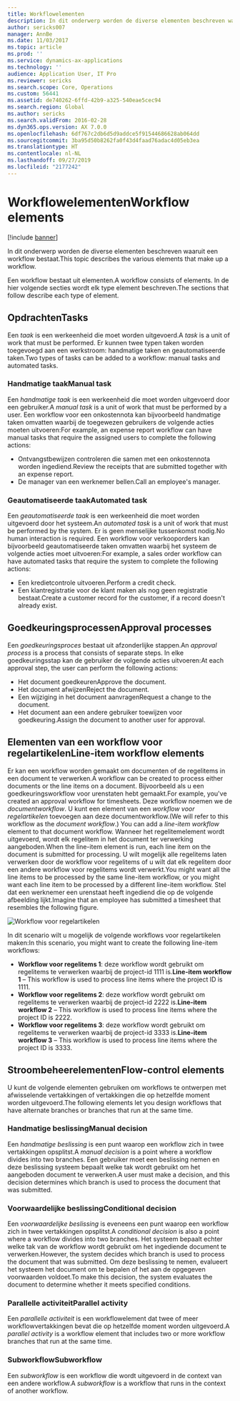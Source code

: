 ```yaml
---
title: Workflowelementen
description: In dit onderwerp worden de diverse elementen beschreven waaruit een workflow bestaat.
author: sericks007
manager: AnnBe
ms.date: 11/03/2017
ms.topic: article
ms.prod: ''
ms.service: dynamics-ax-applications
ms.technology: ''
audience: Application User, IT Pro
ms.reviewer: sericks
ms.search.scope: Core, Operations
ms.custom: 56441
ms.assetid: de740262-6ffd-42b9-a325-540eae5cec94
ms.search.region: Global
ms.author: sericks
ms.search.validFrom: 2016-02-28
ms.dyn365.ops.version: AX 7.0.0
ms.openlocfilehash: 6df767c2db6d5d9addce5f91544686628ab064dd
ms.sourcegitcommit: 3ba95d50b8262fa0f43d4faad76adac4d05eb3ea
ms.translationtype: HT
ms.contentlocale: nl-NL
ms.lasthandoff: 09/27/2019
ms.locfileid: "2177242"
---
```

# <a name="workflow-elements"></a><span data-ttu-id="e58d1-103">Workflowelementen</span><span class="sxs-lookup"><span data-stu-id="e58d1-103">Workflow elements</span></span>

[!include [banner](../includes/banner.md)]

<span data-ttu-id="e58d1-104">In dit onderwerp worden de diverse elementen beschreven waaruit een workflow bestaat.</span><span class="sxs-lookup"><span data-stu-id="e58d1-104">This topic describes the various elements that make up a workflow.</span></span>

<span data-ttu-id="e58d1-105">Een workflow bestaat uit elementen.</span><span class="sxs-lookup"><span data-stu-id="e58d1-105">A workflow consists of elements.</span></span> <span data-ttu-id="e58d1-106">In de hier volgende secties wordt elk type element beschreven.</span><span class="sxs-lookup"><span data-stu-id="e58d1-106">The sections that follow describe each type of element.</span></span>

## <a name="tasks"></a><span data-ttu-id="e58d1-107">Opdrachten</span><span class="sxs-lookup"><span data-stu-id="e58d1-107">Tasks</span></span>

<span data-ttu-id="e58d1-108">Een *taak* is een werkeenheid die moet worden uitgevoerd.</span><span class="sxs-lookup"><span data-stu-id="e58d1-108">A *task* is a unit of work that must be performed.</span></span> <span data-ttu-id="e58d1-109">Er kunnen twee typen taken worden toegevoegd aan een werkstroom: handmatige taken en geautomatiseerde taken.</span><span class="sxs-lookup"><span data-stu-id="e58d1-109">Two types of tasks can be added to a workflow: manual tasks and automated tasks.</span></span>

### <a name="manual-task"></a><span data-ttu-id="e58d1-110">Handmatige taak</span><span class="sxs-lookup"><span data-stu-id="e58d1-110">Manual task</span></span>

<span data-ttu-id="e58d1-111">Een *handmatige taak* is een werkeenheid die moet worden uitgevoerd door een gebruiker.</span><span class="sxs-lookup"><span data-stu-id="e58d1-111">A *manual task* is a unit of work that must be performed by a user.</span></span> <span data-ttu-id="e58d1-112">Een workflow voor een onkostennota kan bijvoorbeeld handmatige taken omvatten waarbij de toegewezen gebruikers de volgende acties moeten uitvoeren:</span><span class="sxs-lookup"><span data-stu-id="e58d1-112">For example, an expense report workflow can have manual tasks that require the assigned users to complete the following actions:</span></span>

- <span data-ttu-id="e58d1-113">Ontvangstbewijzen controleren die samen met een onkostennota worden ingediend.</span><span class="sxs-lookup"><span data-stu-id="e58d1-113">Review the receipts that are submitted together with an expense report.</span></span>
- <span data-ttu-id="e58d1-114">De manager van een werknemer bellen.</span><span class="sxs-lookup"><span data-stu-id="e58d1-114">Call an employee's manager.</span></span>

### <a name="automated-task"></a><span data-ttu-id="e58d1-115">Geautomatiseerde taak</span><span class="sxs-lookup"><span data-stu-id="e58d1-115">Automated task</span></span>

<span data-ttu-id="e58d1-116">Een *geautomatiseerde taak* is een werkeenheid die moet worden uitgevoerd door het systeem.</span><span class="sxs-lookup"><span data-stu-id="e58d1-116">An *automated task* is a unit of work that must be performed by the system.</span></span> <span data-ttu-id="e58d1-117">Er is geen menselijke tussenkomst nodig.</span><span class="sxs-lookup"><span data-stu-id="e58d1-117">No human interaction is required.</span></span> <span data-ttu-id="e58d1-118">Een workflow voor verkooporders kan bijvoorbeeld geautomatiseerde taken omvatten waarbij het systeem de volgende acties moet uitvoeren:</span><span class="sxs-lookup"><span data-stu-id="e58d1-118">For example, a sales order workflow can have automated tasks that require the system to complete the following actions:</span></span>

- <span data-ttu-id="e58d1-119">Een kredietcontrole uitvoeren.</span><span class="sxs-lookup"><span data-stu-id="e58d1-119">Perform a credit check.</span></span>
- <span data-ttu-id="e58d1-120">Een klantregistratie voor de klant maken als nog geen registratie bestaat.</span><span class="sxs-lookup"><span data-stu-id="e58d1-120">Create a customer record for the customer, if a record doesn't already exist.</span></span>

## <a name="approval-processes"></a><span data-ttu-id="e58d1-121">Goedkeuringsprocessen</span><span class="sxs-lookup"><span data-stu-id="e58d1-121">Approval processes</span></span>

<span data-ttu-id="e58d1-122">Een *goedkeuringsproces* bestaat uit afzonderlijke stappen.</span><span class="sxs-lookup"><span data-stu-id="e58d1-122">An *approval process* is a process that consists of separate steps.</span></span> <span data-ttu-id="e58d1-123">In elke goedkeuringsstap kan de gebruiker de volgende acties uitvoeren:</span><span class="sxs-lookup"><span data-stu-id="e58d1-123">At each approval step, the user can perform the following actions:</span></span>

- <span data-ttu-id="e58d1-124">Het document goedkeuren</span><span class="sxs-lookup"><span data-stu-id="e58d1-124">Approve the document.</span></span>
- <span data-ttu-id="e58d1-125">Het document afwijzen</span><span class="sxs-lookup"><span data-stu-id="e58d1-125">Reject the document.</span></span>
- <span data-ttu-id="e58d1-126">Een wijziging in het document aanvragen</span><span class="sxs-lookup"><span data-stu-id="e58d1-126">Request a change to the document.</span></span>
- <span data-ttu-id="e58d1-127">Het document aan een andere gebruiker toewijzen voor goedkeuring.</span><span class="sxs-lookup"><span data-stu-id="e58d1-127">Assign the document to another user for approval.</span></span>

## <a name="line-item-workflow-elements"></a><span data-ttu-id="e58d1-128">Elementen van een workflow voor regelartikelen</span><span class="sxs-lookup"><span data-stu-id="e58d1-128">Line-item workflow elements</span></span>

<span data-ttu-id="e58d1-129">Er kan een workflow worden gemaakt om documenten of de regelitems in een document te verwerken.</span><span class="sxs-lookup"><span data-stu-id="e58d1-129">A workflow can be created to process either documents or the line items on a document.</span></span> <span data-ttu-id="e58d1-130">Bijvoorbeeld als u een goedkeuringsworkflow voor urenstaten hebt gemaakt.</span><span class="sxs-lookup"><span data-stu-id="e58d1-130">For example, you've created an approval workflow for timesheets.</span></span> <span data-ttu-id="e58d1-131">Deze workflow noemen we de *documentworkflow*. U kunt een element van een *workflow voor regelartikelen* toevoegen aan deze documentworkflow.</span><span class="sxs-lookup"><span data-stu-id="e58d1-131">(We will refer to this workflow as the *document workflow*.) You can add a *line-item workflow* element to that document workflow.</span></span> <span data-ttu-id="e58d1-132">Wanneer het regelitemelement wordt uitgevoerd, wordt elk regelitem in het document ter verwerking aangeboden.</span><span class="sxs-lookup"><span data-stu-id="e58d1-132">When the line-item element is run, each line item on the document is submitted for processing.</span></span> <span data-ttu-id="e58d1-133">U wilt mogelijk alle regelitems laten verwerken door de workflow voor regelitems of u wilt dat elk regelitem door een andere workflow voor regelitems wordt verwerkt.</span><span class="sxs-lookup"><span data-stu-id="e58d1-133">You might want all the line items to be processed by the same line-item workflow, or you might want each line item to be processed by a different line-item workflow.</span></span> <span data-ttu-id="e58d1-134">Stel dat een werknemer een urenstaat heeft ingediend die op de volgende afbeelding lijkt.</span><span class="sxs-lookup"><span data-stu-id="e58d1-134">Imagine that an employee has submitted a timesheet that resembles the following figure.</span></span>

![Workflow voor regelartikelen](./media/workflow_lineitemworkflow.gif)

<span data-ttu-id="e58d1-136">In dit scenario wilt u mogelijk de volgende workflows voor regelartikelen maken:</span><span class="sxs-lookup"><span data-stu-id="e58d1-136">In this scenario, you might want to create the following line-item workflows:</span></span>

- <span data-ttu-id="e58d1-137">**Workflow voor regelitems 1**: deze workflow wordt gebruikt om regelitems te verwerken waarbij de project-id 1111 is.</span><span class="sxs-lookup"><span data-stu-id="e58d1-137">**Line-item workflow 1** – This workflow is used to process line items where the project ID is 1111.</span></span>
- <span data-ttu-id="e58d1-138">**Workflow voor regelitems 2**: deze workflow wordt gebruikt om regelitems te verwerken waarbij de project-id 2222 is.</span><span class="sxs-lookup"><span data-stu-id="e58d1-138">**Line-item workflow 2** – This workflow is used to process line items where the project ID is 2222.</span></span>
- <span data-ttu-id="e58d1-139">**Workflow voor regelitems 3**: deze workflow wordt gebruikt om regelitems te verwerken waarbij de project-id 3333 is.</span><span class="sxs-lookup"><span data-stu-id="e58d1-139">**Line-item workflow 3** – This workflow is used to process line items where the project ID is 3333.</span></span>

## <a name="flow-control-elements"></a><span data-ttu-id="e58d1-140">Stroombeheerelementen</span><span class="sxs-lookup"><span data-stu-id="e58d1-140">Flow-control elements</span></span>

<span data-ttu-id="e58d1-141">U kunt de volgende elementen gebruiken om workflows te ontwerpen met afwisselende vertakkingen of vertakkingen die op hetzelfde moment worden uitgevoerd.</span><span class="sxs-lookup"><span data-stu-id="e58d1-141">The following elements let you design workflows that have alternate branches or branches that run at the same time.</span></span>

### <a name="manual-decision"></a><span data-ttu-id="e58d1-142">Handmatige beslissing</span><span class="sxs-lookup"><span data-stu-id="e58d1-142">Manual decision</span></span>

<span data-ttu-id="e58d1-143">Een *handmatige beslissing* is een punt waarop een workflow zich in twee vertakkingen opsplitst.</span><span class="sxs-lookup"><span data-stu-id="e58d1-143">A *manual decision* is a point where a workflow divides into two branches.</span></span> <span data-ttu-id="e58d1-144">Een gebruiker moet een beslissing nemen en deze beslissing systeem bepaalt welke tak wordt gebruikt om het aangeboden document te verwerken.</span><span class="sxs-lookup"><span data-stu-id="e58d1-144">A user must make a decision, and this decision determines which branch is used to process the document that was submitted.</span></span>

### <a name="conditional-decision"></a><span data-ttu-id="e58d1-145">Voorwaardelijke beslissing</span><span class="sxs-lookup"><span data-stu-id="e58d1-145">Conditional decision</span></span>

<span data-ttu-id="e58d1-146">Een *voorwaardelijke beslissing* is eveneens een punt waarop een workflow zich in twee vertakkingen opsplitst.</span><span class="sxs-lookup"><span data-stu-id="e58d1-146">A *conditional decision* is also a point where a workflow divides into two branches.</span></span> <span data-ttu-id="e58d1-147">Het systeem bepaalt echter welke tak van de workflow wordt gebruikt om het ingediende document te verwerken.</span><span class="sxs-lookup"><span data-stu-id="e58d1-147">However, the system decides which branch is used to process the document that was submitted.</span></span> <span data-ttu-id="e58d1-148">Om deze beslissing te nemen, evalueert het systeem het document om te bepalen of het aan de opgegeven voorwaarden voldoet.</span><span class="sxs-lookup"><span data-stu-id="e58d1-148">To make this decision, the system evaluates the document to determine whether it meets specified conditions.</span></span>

### <a name="parallel-activity"></a><span data-ttu-id="e58d1-149">Parallelle activiteit</span><span class="sxs-lookup"><span data-stu-id="e58d1-149">Parallel activity</span></span>

<span data-ttu-id="e58d1-150">Een *parallelle activiteit* is een workflowelement dat twee of meer workflowvertakkingen bevat die op hetzelfde moment worden uitgevoerd.</span><span class="sxs-lookup"><span data-stu-id="e58d1-150">A *parallel activity* is a workflow element that includes two or more workflow branches that run at the same time.</span></span>

### <a name="subworkflow"></a><span data-ttu-id="e58d1-151">Subworkflow</span><span class="sxs-lookup"><span data-stu-id="e58d1-151">Subworkflow</span></span>

<span data-ttu-id="e58d1-152">Een *subworkflow* is een workflow die wordt uitgevoerd in de context van een andere workflow.</span><span class="sxs-lookup"><span data-stu-id="e58d1-152">A *subworkflow* is a workflow that runs in the context of another workflow.</span></span>
